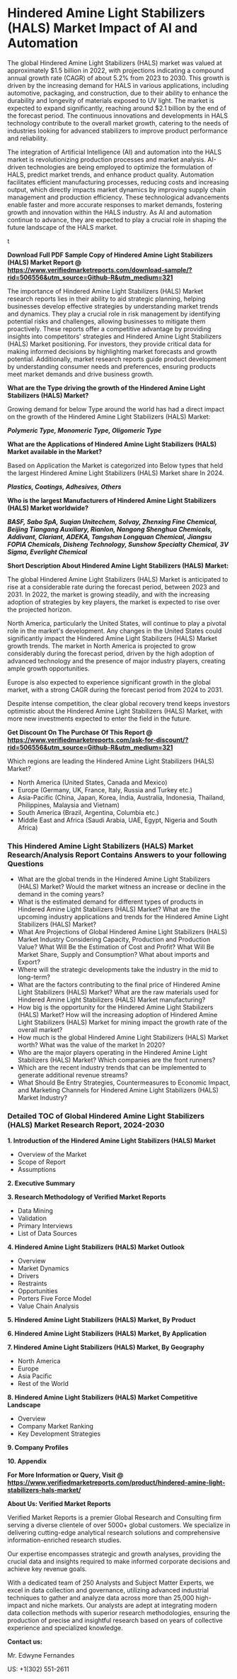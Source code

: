 <meta name="title" content="Global  Hindered Amine Light Stabilizers (HALS) Market Impact of AI and Automation"><meta name="description" content="  The global Hindered Amine Light Stabilizers (HALS) market was valued at approximately $1.5 billion in 2022, with projections indicating a compound annual growth rate"><meta name="title" content=" Hindered Amine Light Stabilizers (HALS) Market Size, Share, Scope, Trends, Growth, Opportunities, Analysis, Forecast"> <h1>Hindered Amine Light Stabilizers (HALS) Market Impact of AI and Automation</h1> <p>The global Hindered Amine Light Stabilizers (HALS) market was valued at approximately $1.5 billion in 2022, with projections indicating a compound annual growth rate (CAGR) of about 5.2% from 2023 to 2030. This growth is driven by the increasing demand for HALS in various applications, including automotive, packaging, and construction, due to their ability to enhance the durability and longevity of materials exposed to UV light. The market is expected to expand significantly, reaching around $2.1 billion by the end of the forecast period. The continuous innovations and developments in HALS technology contribute to the overall market growth, catering to the needs of industries looking for advanced stabilizers to improve product performance and reliability.</p> <p>The integration of Artificial Intelligence (AI) and automation into the HALS market is revolutionizing production processes and market analysis. AI-driven technologies are being employed to optimize the formulation of HALS, predict market trends, and enhance product quality. Automation facilitates efficient manufacturing processes, reducing costs and increasing output, which directly impacts market dynamics by improving supply chain management and production efficiency. These technological advancements enable faster and more accurate responses to market demands, fostering growth and innovation within the HALS industry. As AI and automation continue to advance, they are expected to play a crucial role in shaping the future landscape of the HALS market.</p> t</p><p id="" class=""><strong>Download Full PDF Sample Copy of Hindered Amine Light Stabilizers (HALS) Market Report @ <a href="https://www.verifiedmarketreports.com/download-sample/?rid=506556&utm_source=Github-R&utm_medium=321" target="_blank">https://www.verifiedmarketreports.com/download-sample/?rid=506556&utm_source=Github-R&utm_medium=321</a></strong></p><p>The importance of&nbsp;Hindered Amine Light Stabilizers (HALS) Market research reports lies in their ability to aid strategic planning, helping businesses develop effective strategies by understanding market trends and dynamics. They play a crucial role in risk management by identifying potential risks and challenges, allowing businesses to mitigate them proactively. These reports offer a competitive advantage by providing insights into competitors' strategies and Hindered Amine Light Stabilizers (HALS) Market positioning. For investors, they provide critical data for making informed decisions by highlighting market forecasts and growth potential. Additionally, market research reports guide product development by understanding consumer needs and preferences, ensuring products meet market demands and drive business growth.</p><p><strong>What are the&nbsp;Type driving the growth of the Hindered Amine Light Stabilizers (HALS) Market?</strong></p><p id="" class="">Growing demand for below Type around the world has had a direct impact on the growth of the Hindered Amine Light Stabilizers (HALS) Market:</p><em><strong>Polymeric Type, Monomeric Type, Oligomeric Type</strong></em></p><strong>What are the&nbsp;Applications&nbsp;of Hindered Amine Light Stabilizers (HALS) Market available in the Market?</strong></p><p id="" class="">Based on Application the Market is categorized into Below types that held the largest Hindered Amine Light Stabilizers (HALS) Market share In 2024.</p><em><strong>Plastics, Coatings, Adhesives, Others</strong></em></p><strong>Who is the largest Manufacturers of Hindered Amine Light Stabilizers (HALS) Market worldwide?</strong></p><p><em><strong>BASF, Sabo SpA, Suqian Unitechem, Solvay, Zhenxing Fine Chemical, Beijing Tiangang Auxiliary, Rianlon, Nangong Shenghua Chemicals, Addivant, Clariant, ADEKA, Tangshan Longquan Chemical, Jiangsu FOPIA Chemicals, Disheng Technology, Sunshow Specialty Chemical, 3V Sigma, Everlight Chemical</strong></em></p><p id="" class=""><strong>Short Description About Hindered Amine Light Stabilizers (HALS) Market:</strong></p><p>The global Hindered Amine Light Stabilizers (HALS) Market is anticipated to rise at a considerable rate during the forecast period, between 2023 and 2031. In 2022, the market is growing steadily, and with the increasing adoption of strategies by key players, the market is expected to rise over the projected horizon.</p><p>North America, particularly the United States, will continue to play a pivotal role in the market's development. Any changes in the United States could significantly impact the Hindered Amine Light Stabilizers (HALS) Market growth trends. The market in North America is projected to grow considerably during the forecast period, driven by the high adoption of advanced technology and the presence of major industry players, creating ample growth opportunities.</p><p>Europe is also expected to experience significant growth in the global market, with a strong CAGR during the forecast period from 2024 to 2031.</p><p>Despite intense competition, the clear global recovery trend keeps investors optimistic about the Hindered Amine Light Stabilizers (HALS) Market, with more new investments expected to enter the field in the future.</p><p id="" class=""><strong>Get Discount On The Purchase Of This Report @ <a href="https://www.verifiedmarketreports.com/ask-for-discount/?rid=506556&utm_source=Github-R&utm_medium=321" target="_blank">https://www.verifiedmarketreports.com/ask-for-discount/?rid=506556&utm_source=Github-R&utm_medium=321</a></strong></p>Which regions are leading the Hindered Amine Light Stabilizers (HALS) Market?</p><ul><li>North America (United States, Canada and Mexico)</li><li>Europe (Germany, UK, France, Italy, Russia and Turkey etc.)</li><li>Asia-Pacific (China, Japan, Korea, India, Australia, Indonesia, Thailand, Philippines, Malaysia and Vietnam)</li><li>South America (Brazil, Argentina, Columbia etc.)</li><li>Middle East and Africa (Saudi Arabia, UAE, Egypt, Nigeria and South Africa)</li></ul><h3 id="" class="">This Hindered Amine Light Stabilizers (HALS) Market Research/Analysis Report Contains Answers to your following Questions</h3><ul><li>What are the global trends in the Hindered Amine Light Stabilizers (HALS) Market? Would the market witness an increase or decline in the demand in the coming years?</li><li>What is the estimated demand for different types of products in Hindered Amine Light Stabilizers (HALS) Market? What are the upcoming industry applications and trends for the Hindered Amine Light Stabilizers (HALS) Market?</li><li>What Are Projections of Global Hindered Amine Light Stabilizers (HALS) Market Industry Considering Capacity, Production and Production Value? What Will Be the Estimation of Cost and Profit? What Will Be Market Share, Supply and Consumption? What about imports and Export?</li><li>Where will the strategic developments take the industry in the mid to long-term?</li><li>What are the factors contributing to the final price of Hindered Amine Light Stabilizers (HALS) Market? What are the raw materials used for Hindered Amine Light Stabilizers (HALS) Market manufacturing?</li><li>How big is the opportunity for the Hindered Amine Light Stabilizers (HALS) Market? How will the increasing adoption of Hindered Amine Light Stabilizers (HALS) Market for mining impact the growth rate of the overall market?</li><li>How much is the global Hindered Amine Light Stabilizers (HALS) Market worth? What was the value of the market In 2020?</li><li>Who are the major players operating in the Hindered Amine Light Stabilizers (HALS) Market? Which companies are the front runners?</li><li>Which are the recent industry trends that can be implemented to generate additional revenue streams?</li><li>What Should Be Entry Strategies, Countermeasures to Economic Impact, and Marketing Channels for Hindered Amine Light Stabilizers (HALS) Market Industry?</li></ul><h3 id="" class="">Detailed TOC of Global Hindered Amine Light Stabilizers (HALS) Market Research Report, 2024-2030</h3><p id="" class=""><strong>1. Introduction of the Hindered Amine Light Stabilizers (HALS) Market</strong></p><ul><li>Overview of the Market</li><li>Scope of Report</li><li>Assumptions</li></ul><p id="" class=""><strong>2. Executive Summary</strong></p><p id="" class=""><strong>3. Research Methodology of Verified Market Reports</strong></p><ul><li>Data Mining</li><li>Validation</li><li>Primary Interviews</li><li>List of Data Sources</li></ul><p id="" class=""><strong>4. Hindered Amine Light Stabilizers (HALS) Market Outlook</strong></p><ul><li>Overview</li><li>Market Dynamics</li><li>Drivers</li><li>Restraints</li><li>Opportunities</li><li>Porters Five Force Model</li><li>Value Chain Analysis</li></ul><p id="" class=""><strong>5. Hindered Amine Light Stabilizers (HALS) Market, By Product</strong></p><p id="" class=""><strong>6. Hindered Amine Light Stabilizers (HALS) Market, By Application</strong></p><p id="" class=""><strong>7. Hindered Amine Light Stabilizers (HALS) Market, By Geography</strong></p><ul><li>North America</li><li>Europe</li><li>Asia Pacific</li><li>Rest of the World</li></ul><p id="" class=""><strong>8. Hindered Amine Light Stabilizers (HALS) Market Competitive Landscape</strong></p><ul><li>Overview</li><li>Company Market Ranking</li><li>Key Development Strategies</li></ul><p id="" class=""><strong>9. Company Profiles</strong></p><p id="" class=""><strong>10. Appendix</strong></p><p id="" class=""><strong>For More Information or Query, Visit @ <a href="https://www.verifiedmarketreports.com/product/hindered-amine-light-stabilizers-hals-market/" target="_blank">https://www.verifiedmarketreports.com/product/hindered-amine-light-stabilizers-hals-market/</a></strong></p><p id="" class=""><strong>About Us: Verified Market Reports</strong></p><p id="" class="">Verified Market Reports is a premier Global Research and Consulting firm serving a diverse clientele of over 5000+ global customers. We specialize in delivering cutting-edge analytical research solutions and comprehensive information-enriched research studies.</p><p id="" class="">Our expertise encompasses strategic and growth analyses, providing the crucial data and insights required to make informed corporate decisions and achieve key revenue goals.</p><p id="" class="">With a dedicated team of 250 Analysts and Subject Matter Experts, we excel in data collection and governance, utilizing advanced industrial techniques to gather and analyze data across more than 25,000 high-impact and niche markets. Our analysts are adept at integrating modern data collection methods with superior research methodologies, ensuring the production of precise and insightful research based on years of collective experience and specialized knowledge.</p><p id="" class=""><strong>Contact us:</strong></p><p id="" class="">Mr. Edwyne Fernandes</p><p id="" class="">US: +1(302) 551-2611</p>